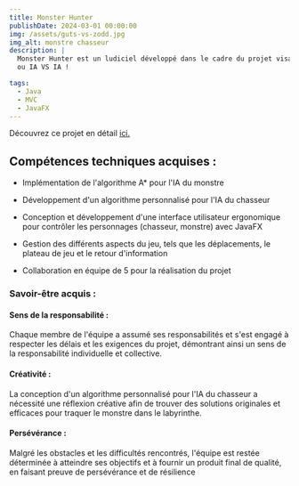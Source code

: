 ```yaml
---
title: Monster Hunter
publishDate: 2024-03-01 00:00:00
img: /assets/guts-vs-zodd.jpg
img_alt: monstre chasseur
description: |
  Monster Hunter est un ludiciel développé dans le cadre du projet visant à se familiariser avec le modele MVC. Ce jeu met en scène un monstre évoluant dans un labyrinthe, poursuivi par un chasseur. Le monstre doit atteindre la sortie du labyrinthe sans se faire attraper par le chasseur, tandis que le chasseur doit traquer et capturer le monstre avant qu'il n'atteigne la sortie. Les joueurs peuvent choisir d'incarner le monstre ou le chasseur, et le jeu propose différentes versions des règles, notamment en ce qui concerne les déplacements, le plateau de jeu et le retour d'information. On peut jouer Joueur VS Joueur, Joueur VS IA 
  ou IA VS IA !

tags:
  - Java
  - MVC
  - JavaFX
---
```


 Découvrez ce projet en détail <a href="https://github.com/Selim-Hamza/MonsterHunter">ici.</a>

## Compétences techniques acquises :

 - Implémentation de l'algorithme A* pour l'IA du monstre

 - Développement d'un algorithme personnalisé pour l'IA du chasseur

 - Conception et développement d'une interface utilisateur ergonomique pour contrôler les personnages (chasseur, monstre) avec JavaFX

 - Gestion des différents aspects du jeu, tels que les déplacements, le plateau de jeu et le retour d'information

 - Collaboration en équipe de 5 pour la réalisation du projet

### Savoir-être acquis :

#### Sens de la responsabilité :  
Chaque membre de l'équipe a assumé ses responsabilités et s'est engagé à respecter les délais et les exigences du projet, démontrant ainsi un sens de la responsabilité individuelle et collective.

####  Créativité : 
La conception d'un algorithme personnalisé pour l'IA du chasseur a nécessité une réflexion créative afin de trouver des solutions originales et efficaces pour traquer le monstre dans le labyrinthe.

#### Persévérance : 
 Malgré les obstacles et les difficultés rencontrés, l'équipe est restée déterminée à atteindre ses objectifs et à fournir un produit final de qualité, en faisant preuve de persévérance et de résilience



